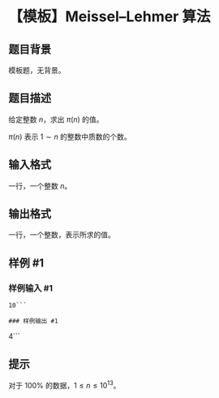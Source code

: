# 【模板】Meissel–Lehmer 算法

## 题目背景

模板题，无背景。

## 题目描述

给定整数 $n$，求出 $\pi(n)$ 的值。

$\pi(n)$ 表示 $1 \sim n$ 的整数中质数的个数。

## 输入格式

一行，一个整数 $n$。

## 输出格式

一行，一个整数，表示所求的值。

## 样例 #1

### 样例输入 #1
```
10```

### 样例输出 #1

```
4```

## 提示

对于 $100\%$ 的数据，$1 \leq n \leq 10^{13}$。
